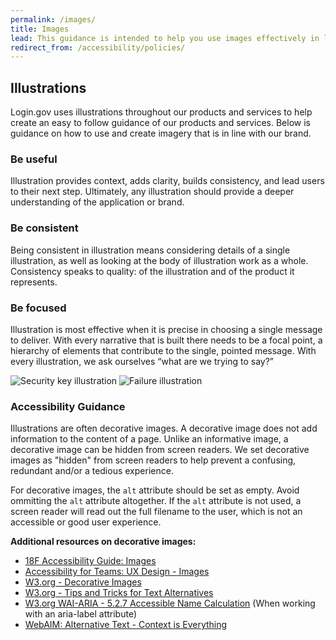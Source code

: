 ```yaml
---
permalink: /images/
title: Images
lead: This guidance is intended to help you use images effectively in login.gov products.
redirect_from: /accessibility/policies/
---
```


## Illustrations

Login.gov uses illustrations throughout our products and services to help create an easy to follow guidance of our products and services. Below is guidance on how to use and create imagery that is in line with our brand.

### Be useful

Illustration provides context, adds clarity, builds consistency, and lead users to their next step. Ultimately, any illustration should provide a deeper understanding of the application or brand.

### Be consistent

Being consistent in illustration means considering details of a single illustration, as well as looking at the body of illustration work as a whole. Consistency speaks to quality: of the illustration and of the product it represents.

### Be focused

Illustration is most effective when it is precise in choosing a single message to deliver. With every narrative that is built there needs to be a focal point, a hierarchy of elements that contribute to the single, pointed message. With every illustration, we ask ourselves “what are we trying to say?”

<div class="grid-row grid-gap">
  <img src="{{ site.baseurl }}/assets/img/illustrations/security-key.svg" role="img" alt="Security key illustration" class="display-block grid-col flex-auto flex-align-center">
  <img src="{{ site.baseurl }}/assets/img/illustrations/fail.svg" role="img" alt="Failure illustration" class="display-block grid-col flex-auto flex-align-center">
</div>

### Accessibility Guidance

Illustrations are often decorative images. A decorative image does not add information to the content of a page. Unlike an informative image, a decorative image can be hidden from screen readers. We set decorative images as "hidden" from screen readers to help prevent a confusing, redundant and/or a tedious experience.

For decorative images, the `alt` attribute should be set as empty. Avoid ommitting the `alt` attribute altogether. If the `alt` attribute is not used, a screen reader will read out the full filename to the user, which is not an accessible or good user experience.

**Additional resources on decorative images:**

- [18F Accessibility Guide: Images](https://accessibility.18f.gov/images/)
- [Accessibility for Teams: UX Design - Images](https://accessibility.digital.gov/ux/images/)
- [W3.org - Decorative Images](https://www.w3.org/WAI/tutorials/images/decorative/)
- [W3.org - Tips and Tricks for Text Alternatives](https://www.w3.org/WAI/tutorials/images/tips/)
- [W3.org WAI-ARIA - 5.2.7 Accessible Name Calculation](https://www.w3.org/WAI/PF/aria/complete#namecalculation) (When working with an aria-label attribute)
- [WebAIM: Alternative Text - Context is Everything](https://webaim.org/techniques/alttext/#context)

